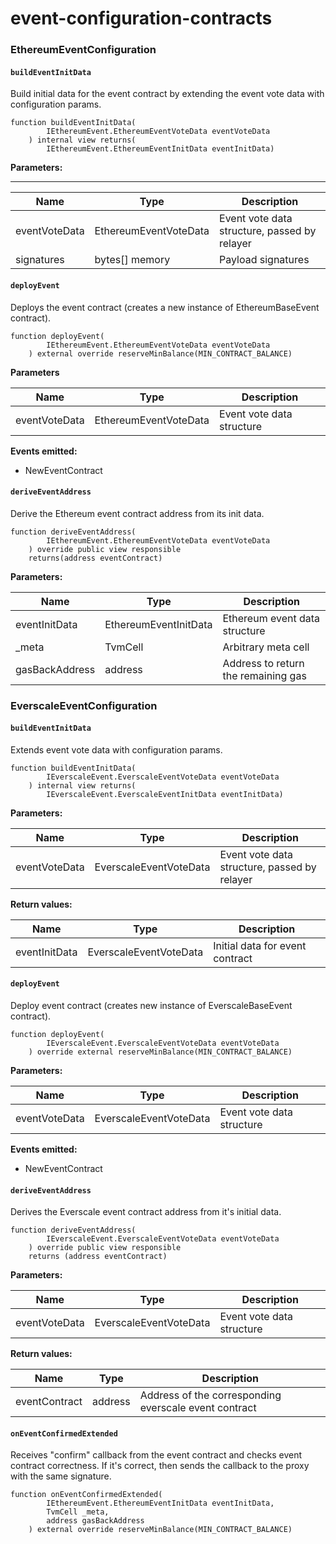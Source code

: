 # event-configuration-contracts

### **EthereumEventConfiguration**

#### **`buildEventInitData`**

Build initial data for the event contract by extending the event vote data with configuration params.

```
function buildEventInitData(
        IEthereumEvent.EthereumEventVoteData eventVoteData
    ) internal view returns(
        IEthereumEvent.EthereumEventInitData eventInitData)
```

**Parameters:**

****

| Name          | Type                  | Description                                  |
| ------------- | --------------------- | -------------------------------------------- |
| eventVoteData | EthereumEventVoteData | Event vote data structure, passed by relayer |
| signatures    | bytes\[] memory       | Payload signatures                           |

#### **`deployEvent`**

Deploys the event contract (creates a new instance of EthereumBaseEvent contract).

```
function deployEvent(
        IEthereumEvent.EthereumEventVoteData eventVoteData
    ) external override reserveMinBalance(MIN_CONTRACT_BALANCE)
```

**Parameters**

| Name          | Type                  | Description               |
|---------------|-----------------------|---------------------------|
| eventVoteData | EthereumEventVoteData | Event vote data structure |

**Events emitted:**
- NewEventContract

#### **`deriveEventAddress`**

Derive the Ethereum event contract address from its init data.

```
function deriveEventAddress(
        IEthereumEvent.EthereumEventVoteData eventVoteData
    ) override public view responsible
    returns(address eventContract)
```

**Parameters:**

| Name           | Type                  | Description                         |
|----------------|-----------------------|-------------------------------------|
| eventInitData  | EthereumEventInitData | Ethereum event data structure       |
| _meta          | TvmCell               | Arbitrary meta cell                 |
| gasBackAddress | address               | Address to return the remaining gas |

### EverscaleEventConfiguration

#### **`buildEventInitData`**

Extends event vote data with configuration params.

```
function buildEventInitData(
        IEverscaleEvent.EverscaleEventVoteData eventVoteData
    ) internal view returns(
        IEverscaleEvent.EverscaleEventInitData eventInitData)
```

**Parameters:**

| Name          | Type                   | Description                                  |
|---------------|------------------------|----------------------------------------------|
| eventVoteData | EverscaleEventVoteData | Event vote data structure, passed by relayer |

**Return values:**

| Name          | Type                   | Description                     |
|---------------|------------------------|---------------------------------|
| eventInitData | EverscaleEventVoteData | Initial data for event contract |

#### **`deployEvent`**

Deploy event contract (creates new instance of EverscaleBaseEvent contract).

```
function deployEvent(
        IEverscaleEvent.EverscaleEventVoteData eventVoteData
    ) override external reserveMinBalance(MIN_CONTRACT_BALANCE)
```

**Parameters:**

| Name          | Type                   | Description               |
|---------------|------------------------|---------------------------|
| eventVoteData | EverscaleEventVoteData | Event vote data structure |

**Events emitted:**
- NewEventContract

#### **`deriveEventAddress`**	

Derives the Everscale event contract address from it's initial data.

```
function deriveEventAddress(
        IEverscaleEvent.EverscaleEventVoteData eventVoteData
    ) override public view responsible
    returns (address eventContract)
```

**Parameters:**

| Name          | Type                   | Description               |
|---------------|------------------------|---------------------------|
| eventVoteData | EverscaleEventVoteData | Event vote data structure |

**Return values:**

| Name          | Type    | Description                                           |
|---------------|---------|-------------------------------------------------------|
| eventContract | address | Address of the corresponding everscale event contract |

#### **`onEventConfirmedExtended`**

Receives "confirm" callback from the event contract and checks event contract correctness. If it's correct, then sends the callback to the proxy with the same signature.

```
function onEventConfirmedExtended(
        IEthereumEvent.EthereumEventInitData eventInitData,
        TvmCell _meta,
        address gasBackAddress
    ) external override reserveMinBalance(MIN_CONTRACT_BALANCE)
```

